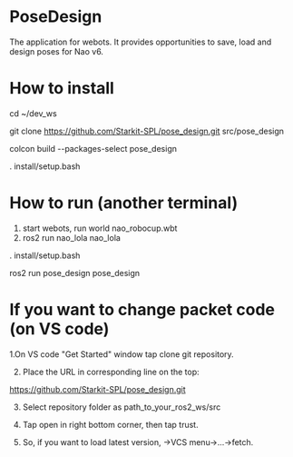 # PoseDesign
The application for webots. It provides opportunities to save, load and design poses for Nao v6.

# How to install
cd ~/dev_ws

git clone https://github.com/Starkit-SPL/pose_design.git src/pose_design

colcon build --packages-select pose_design

. install/setup.bash

# How to run (another terminal)

1. start webots, run world nao_robocup.wbt
2. ros2 run nao_lola nao_lola

. install/setup.bash

ros2 run pose_design pose_design

# If you want to change packet code (on VS code)

 1.On VS code "Get Started" window tap clone git repository.

2. Place the URL in corresponding line on the top:

https://github.com/Starkit-SPL/pose_design.git

3. Select repository folder as path_to_your_ros2_ws/src

4. Tap open in right bottom corner, then tap trust.

5. So, if you want to load latest version, ->VCS menu->...->fetch.
